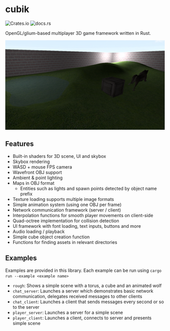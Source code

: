 # cubik

![Crates.io](https://img.shields.io/crates/v/cubik) ![docs.rs](https://img.shields.io/docsrs/cubik)

OpenGL/glium-based multiplayer 3D game framework written in Rust.

![Cubik](doc/cubik.png)

## Features

- Built-in shaders for 3D scene, UI and skybox
- Skybox rendering
- WASD + mouse FPS camera
- Wavefront OBJ support
- Ambient & point lighting
- Maps in OBJ format
  - Entities such as lights and spawn points detected by object name prefix
- Texture loading supports multiple image formats
- Simple animation system (using one OBJ per frame)
- Network communication framework (server / client)
- Interpolation functions for smooth player movements on client-side
- Quad-octree implementation for collision detection
- UI framework with font loading, text inputs, buttons and more
- Audio loading / playback
- Simple cube object creation function
- Functions for finding assets in relevant directories

## Examples

Examples are provided in this library. Each example can be run using `cargo run --example <example name>`

- `rough`: Shows a simple scene with a torus, a cube and an animated wolf
- `chat_server`: Launches a server which demonstrates basic network communication, delegates received messages to other clients
- `chat_client`: Launches a client that sends messages every second or so to the server
- `player_server`: Launches a server for a simple scene
- `player_client`: Launches a client, connects to server and presents simple scene
